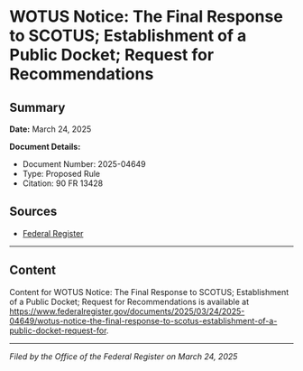 # WOTUS Notice: The Final Response to SCOTUS; Establishment of a Public Docket; Request for Recommendations

## Summary

**Date:** March 24, 2025

**Document Details:**
- Document Number: 2025-04649
- Type: Proposed Rule
- Citation: 90 FR 13428

## Sources
- [Federal Register](https://www.federalregister.gov/documents/2025/03/24/2025-04649/wotus-notice-the-final-response-to-scotus-establishment-of-a-public-docket-request-for)

---

## Content

Content for WOTUS Notice: The Final Response to SCOTUS; Establishment of a Public Docket; Request for Recommendations is available at https://www.federalregister.gov/documents/2025/03/24/2025-04649/wotus-notice-the-final-response-to-scotus-establishment-of-a-public-docket-request-for.

---

*Filed by the Office of the Federal Register on March 24, 2025*
